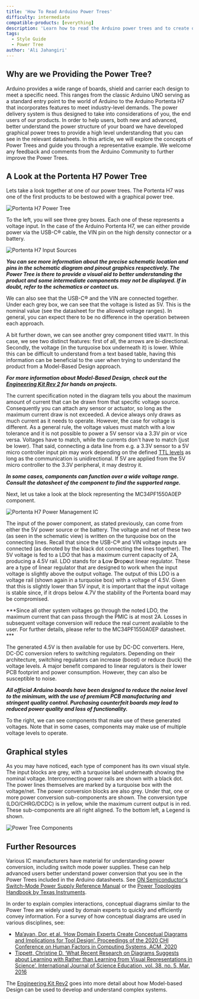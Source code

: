 ```yaml
---
title: 'How To Read Arduino Power Trees'
difficulty: intermediate
compatible-products: [everything]
description: 'Learn how to read the Arduino power trees and to create our own ones.'
tags: 
  - Style Guide
  - Power Tree
author: 'Ali Jahangiri'
---
```


## Why are we Providing the Power Tree?
Arduino provides a wide range of boards, shield and carrier each design to meet a specific need. This ranges from the classic Arduino UNO serving as a standard entry point to the world of Arduino to the Arduino Portenta H7 that incorporates features to meet industry-level demands. The power delivery system is thus designed to take into considerations of you, the end users of our products. In order to help users, both new and advanced, better understand the power structure of your board we have developed graphical power trees to provide a high level understanding that you can see in the relevant datasheets. In this article, we will explore the concepts of Power Trees and guide you through a representative example. We welcome any feedback and comments from the Arduino Community to further improve the Power Trees.

## A Look at the Portenta H7 Power Tree
Lets take a look together at one of our power trees. The Portenta H7 was one of the first products to be bestowed with a graphical power tree.

![Portenta H7 Power Tree](assets/Power*Tree*Portenta_H7.svg)

To the left, you will see three grey boxes. Each one of these represents a voltage input. In the case of the Arduino Portenta H7, we can either provide power via the USB-C® cable, the VIN pin on the high density connector or a battery.

![Portenta H7 Input Sources](assets/Power*Inputs*Portenta_H7.svg)

***You can see more information about the precise schematic location and pins in the schematic diagram and pinout graphics respectively. The Power Tree is there to provide a visual aid to better understanding the product and some intermediate components may not be displayed. If in doubt, refer to the schematics or contact us.***

We can also see that the USB-C® and the VIN are connected together. Under each grey box, we can see that the voltage is listed as 5V. This is the nominal value (see the datasheet for the allowed voltage ranges). In general, you can expect there to be no difference in the operation between each approach. 

A bit further down, we can see another grey component titled `VBATT`. In this case, we see two distinct features: first of all, the arrows are bi-directional. Secondly, the voltage (in the turquoise box underneath it) is lower. While this can be difficult to understand from a text based table, having this information can be beneficial to the user when trying to understand the product from a Model-Based Design approach.

***For more information about Model-Based Design, check out the [Engineering Kit Rev 2](https://store.arduino.cc/products/arduino-engineering-kit-rev2) for hands on projects.***

The current specification noted in the diagram tells you about the maximum amount of current that can be drawn from that specific voltage source. Consequently you can attach any sensor or actuator, so long as the maximum current draw is not exceeded. A device always only draws as much current as it needs to operate. 
However, the case for voltage is different. As a general rule, the voltage values must match with a low tolerance and it is not possible to power a 5V sensor via a 3.3V pin or vice versa. Voltages have to match, while the currents don't have to match (just be lower).
That said, connecting a data line from e.g. a 3.3V sensor to a 5V micro controller input pin may work depending on the defined [TTL levels](https://en.wikipedia.org/wiki/Logic_level) as long as the communication is unidirectional. If 5V are applied from the 5V micro controller to the 3.3V peripheral, it may destroy it.

***In some cases, components can function over a wide voltage range. Consult the datasheet of the component to find the supported range.***

Next, let us take a look at the block representing the MC34PF1550A0EP component.

![Portenta H7 Power Management IC](assets/PMIC*Portenta*H7.svg)

The input of the power component, as stated previously, can come from either the 5V power source or the battery. The voltage and net of these two (as seen in the schematic view) is written on the turquoise box on the connecting lines. Recall that since the USB-C® and VIN voltage inputs are connected (as denoted by the black dot connecting the lines together). The 5V voltage is fed to a LDO that has a maximum current capacity of 2A, producing a 4.5V rail. LDO stands for a **L**ow **D**rop**o**ut linear regulator. These are a type of linear regulator that are designed to work when the input voltage is slightly above the output voltage. The output of this LDO is a voltage rail (shown again in a turquoise box) with a voltage of 4.5V. Given that this is slightly lower than 5V input, it is important that the input voltage is stable since, if it drops below 4.7V the stability of the Portenta board may be compromised.

***Since all other system voltages go through the noted LDO, the maximum current that can pass through the PMIC is at most 2A. Losses in subsequent voltage conversion will reduce the real current available to the user. For further details, please refer to the MC34PF1550A0EP datasheet. ***

The generated 4.5V is then available for use by DC-DC converters. Here, DC-DC conversion refers to switching regulators. Depending on their architecture, switching regulators can increase (boost) or reduce (buck) the voltage levels. A major benefit compared to linear regulators is their lower PCB footprint and power consumption. However, they can also be susceptible to noise. 

***All official Arduino boards have been designed to reduce the noise level to the minimum, with the use of premium PCB manufacturing and stringent quality control. Purchasing counterfeit boards may lead to reduced power quality and loss of functionality.***

To the right, we can see components that make use of these generated voltages. Note that in some cases, components may make use of multiple voltage levels to operate.

## Graphical styles
As you may have noticed, each type of component has its own visual style. The input blocks are grey, with a turquoise label underneath showing the nominal voltage. Interconnecting power rails are shown with a black dot. The power lines themselves are marked by a turquoise box with the voltage/net.  The power conversion blocks are also grey. Under that, one or more power conversion sub-components are shown. The conversion type (LDO/CHRG/DCDC) is in yellow, while the maximum current output is in red. These sub-components are all right aligned. To the bottom left, a Legend is shown.

![Power Tree Components](assets/powerTreeComponents.png)

## Further Resources
Various IC manufacturers have material for understanding power conversion, including switch mode power supplies. These can help advanced users better understand power conversion that you see in the Power Trees included in the Arduino datasheets. See [ON Semiconductor's Switch-Mode Power Supply Reference Manual](https://www.onsemi.com/pub/Collateral/Smpsrm-D.PDF) or the [Power Topologies Handbook by Texas Instruments](https://www.ti.com/seclit/ug/slyu036/slyu036.pdf).


In order to explain complex interactions, conceptual diagrams similar to the Power Tree are widely used by domain experts to quickly and efficiently convey information. For a survey of how conceptual diagrams are used in various disciplines, see:
- [Ma’ayan, Dor, et al. ‘How Domain Experts Create Conceptual Diagrams and Implications for Tool Design’. Proceedings of the 2020 CHI Conference on Human Factors in Computing Systems, ACM, 2020](https://doi.org/10.1145/3313831.3376253)
- [Tippett, Christine D. ‘What Recent Research on Diagrams Suggests about Learning with Rather than Learning from Visual Representations in Science’. International Journal of Science Education, vol. 38, no. 5, Mar. 2016](https://doi.org/10.1080/09500693.2016.1158435)


The [Engineering Kit Rev2](https://store.arduino.cc/products/arduino-engineering-kit-rev2) goes into more detail about how Model-based Design can be used to develop and understand complex systems.
